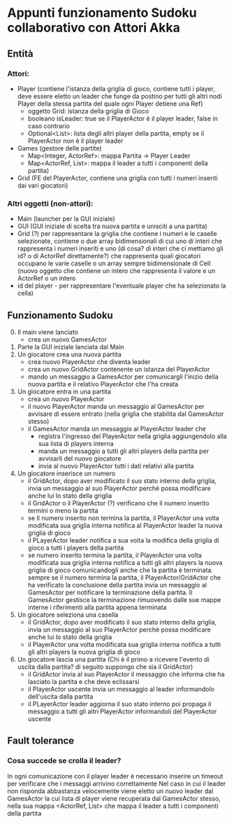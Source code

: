 # Appunti funzionamento Sudoku collaborativo con Attori Akka 
## Entità
### Attori:
- Player (contiene l'istanza della griglia di gioco, contiene tutti i player, deve essere eletto un leader che funge 
da postino per tutti gli altri nodi Player della stessa partita del quale ogni Player detiene una Ref)
  - oggetto Grid: istanza della griglia di Gioco
  - booleano isLeader: true se il PlayerActor è il player leader, false in caso contrario
  - Optional<List<ActorRef>>: lista degli altri player della partita, empty se il PlayerActor non è il player leader
- Games (gestore delle partite)
  - Map<Integer, ActorRef>: mappa Partita -> Player Leader
  - Map<ActorRef, List<ActorRef>>: mappa il leader a tutti i componenti della partita)
- Grid (FE del PlayerActor, contiene una griglia con tutti i numeri inseriti dai vari giocatori)

### Altri oggetti (non-attori):
- Main (launcher per la GUI iniziale)
- GUI (GUI iniziale di scelta tra nuova partita e unisciti a una partita)
- Grid (?) per rappresentare la griglia che contiene i numeri e le caselle selezionate, contiene o due array
bidimensionali di cui uno di interi che rappresenta i numeri inseriti e uno (di cosa? di interi che ci mettiamo gli id?
o di ActorRef direttamente?) che rappresenta quali giocatori occupano le varie caselle
o un array sempre bidimensionale di Cell (nuovo oggetto che contiene un intero che rappresenta il valore e un ActorRef o un intero
- id del player - per rappresentare l'eventuale player che ha selezionato la cella)

## Funzionamento Sudoku
0. Il main viene lanciato 
   - crea un nuovo GamesActor
1. Parte la GUI iniziale lanciata dal Main
2. Un giocatore crea una nuova partita
   - crea nuovo PlayerActor che diventa leader
   - crea un nuovo GridActor contenente un istanza del PlayerActor
   - mando un messaggio a GamesActor per comunicargli l'inizio della nuova partita e il relativo PlayerActor che l'ha creata
3. Un giocatore entra in una partita
   - crea un nuovo PlayerActor
   - il nuovo PlayerActor manda un messaggio al GamesActor per avvisare di essere entrato 
   (nella griglia che stabilita dal GamesActor stesso)
   - il GamesActor manda un messaggio al PlayerActor leader che
       - registra l'ingresso del PlayerActor nella griglia aggiungendolo alla sua lista di players interna
       - manda un messaggio a tutti gli altri players della partita per avvisarli del nuovo giocatore
       - invia al nuovo PlayerActor tutti i dati relativi alla partita
4. Un giocatore inserisce un numero
   - il GridActor, dopo aver modificato il suo stato interno della griglia, invia un messaggio al suo PlayerActor 
   perchè possa modificare anche lui lo stato della griglia
   - il GridActor o il PlayerActor (?) verificano che il numero inserito termini o meno la partita
   - se Il numero inserito non termina la partita, il PlayerActor una volta modificata sua griglia interna notifica 
   al PlayerActor leader la nuova griglia di gioco
   - il PLayerActor leader notifica a sua volta la modifica della griglia di gioco a tutti i players della partita
   - se numero inserito termina la partita, il PlayerActor una volta modificata sua griglia interna notifica
   a tutti gli altri players la nuova griglia di gioco comunicandogli anche che la partita è terminata. sempre 
   se il numero termina la partita, il PlayerActor/GridActor che ha verificato la conclusione della partita
   invia un messaggio al GamesActor per notificare la terminazione della partita. Il GamesActor gestisce la terminazione
   rimuovendo dalle sue mappe interne i riferimenti alla partita appena terminata
5. Un giocatore seleziona una casella
   - il GridActor, dopo aver modificato il suo stato interno della griglia, invia un messaggio al suo PlayerActor
   perchè possa modificare anche lui lo stato della griglia
   - il PlayerActor una volta modificata sua griglia interna notifica a tutti gli altri players la nuova griglia di gioco
6. Un giocatore lascia una partita 
(Chi è il primo a ricevere l'evento di uscita dalla partita? di seguito suppongo che sia il GridActor)
   - il GridActor invia al suo PlayerActor il messaggio che informa che ha lasciato la partita e che deve eclissarsi
   - il PlayerActor uscente invia un messaggio al leader informandolo dell'uscita dalla partita
   - il PLayerActor leader aggiorna il suo stato interno poi propaga il messaggio a tutti gli altri PlayerActor 
   informandoli del PlayerActor uscente

## Fault tolerance
### Cosa succede se crolla il leader?
In ogni comunicazione con il player leader è necessario inserire un timeout per verificare che i messaggi arrivino correttamente
Nel caso in cui il leader non risponda abbastanza velocemente viene eletto un nuovo leader dal GamesActor la cui lista di player
viene recuperata dal GamesActor stesso, nella sua mappa <ActorRef, List<ActorRef>> che mappa il leader a tutti i componenti della partita